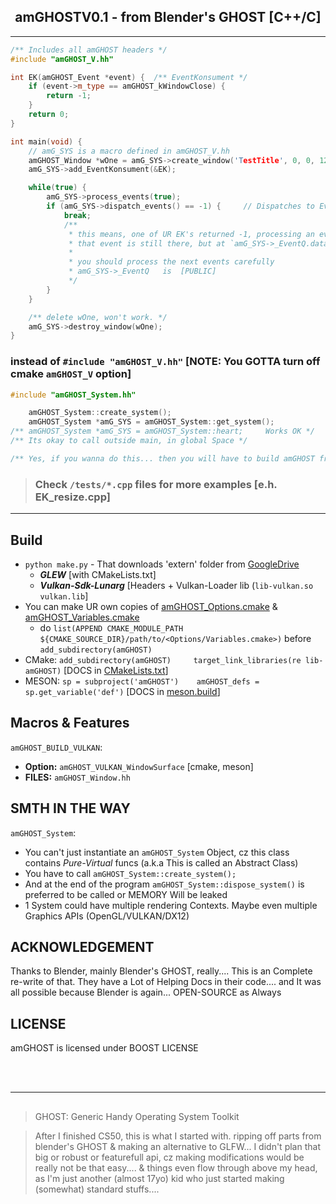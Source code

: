 <h2 align=center> amGHOSTV0.1 - from Blender's GHOST [C++/C]</h2>

---

```cpp
/** Includes all amGHOST headers */
#include "amGHOST_V.hh"

int EK(amGHOST_Event *event) {  /** EventKonsument */
    if (event->m_type == amGHOST_kWindowClose) {
        return -1;
    }
    return 0;
}

int main(void) {
    // amG_SYS is a macro defined in amGHOST_V.hh
    amGHOST_Window *wOne = amG_SYS->create_window('TestTitle', 0, 0, 1280, 720);
    amG_SYS->add_EventKonsument(&EK);

    while(true) {
        amG_SYS->process_events(true);
        if (amG_SYS->dispatch_events() == -1) {     // Dispatches to EventKonsuments (EK)
            break;
            /** 
             * this means, one of UR EK's returned -1, processing an event.... 
             * that event is still there, but at `amG_SYS->_EventQ.data[0]`   (index 0)
             * 
             * you should process the next events carefully
             * amG_SYS->_EventQ   is  [PUBLIC]
             */
        }
    }

    /** delete wOne, won't work. */
    amG_SYS->destroy_window(wOne);
}
```


### instead of `#include "amGHOST_V.hh"`    [NOTE: You GOTTA turn off cmake `amGHOST_V` option]
```cpp
#include "amGHOST_System.hh"

    amGHOST_System::create_system();
    amGHOST_System *amG_SYS = amGHOST_System::get_system();
/** amGHOST_System *amG_SYS = amGHOST_System::heart;     Works OK */
/** Its okay to call outside main, in global Space */

/** Yes, if you wanna do this... then you will have to build amGHOST from source */
```


> ### Check `/tests/*.cpp` files for more examples   [e.h. EK_resize.cpp]

---
##

## Build
- `python make.py`  - That downloads 'extern' folder from [GoogleDrive](https://drive.google.com/file/d/1pGGfm0yh6bExzQlu3Da4-NJP86m6r_3s/)
    - ***GLEW*** [with CMakeLists.txt]
    - ***Vulkan-Sdk-Lunarg*** [Headers + Vulkan-Loader lib (`lib-vulkan.so vulkan.lib`]
- You can make UR own copies of [amGHOST_Options.cmake](build_files/amGHOST_Options.cmake) & [amGHOST_Variables.cmake](build_files/amGHOST_Variables.cmake) </br> 
    - do `list(APPEND CMAKE_MODULE_PATH ${CMAKE_SOURCE_DIR}/path/to/<Options/Variables.cmake>)` before `add_subdirectory(amGHOST)`
- CMake: `add_subdirectory(amGHOST)     target_link_libraries(re lib-amGHOST)`  [DOCS in [CMakeLists.txt](CMakeLists.txt)]
- MESON: `sp = subproject('amGHOST')    amGHOST_defs = sp.get_variable('def')`  [DOCS in [meson.build](meson.build)]

## Macros & Features
`amGHOST_BUILD_VULKAN`:
- **Option:** `amGHOST_VULKAN_WindowSurface` [cmake, meson]
- **FILES:** `amGHOST_Window.hh`

## SMTH IN THE WAY
`amGHOST_System`:
* You can't just instantiate an `amGHOST_System` Object, cz this class contains *Pure-Virtual* funcs (a.k.a This is called an Abstract Class)
* You have to call `amGHOST_System::create_system();`
* And at the end of the program `amGHOST_System::dispose_system()` is preferred to be called or MEMORY Will be leaked
* 1 System could have multiple rendering Contexts. Maybe even multiple Graphics APIs (OpenGL/VULKAN/DX12)

## ACKNOWLEDGEMENT
Thanks to Blender, mainly Blender's GHOST, really.... This is an Complete re-write of that. 
They have a Lot of Helping Docs in their code.... and It was all possible because Blender is again... OPEN-SOURCE as Always

## LICENSE
amGHOST is licensed under BOOST LICENSE

</br></br>

---
##

> GHOST: Generic Handy Operating System Toolkit

> After I finished CS50, this is what I started with. ripping off parts from blender's GHOST & making an alternative to GLFW... I didn't plan that big or robust or featurefull api, cz making modifications would be really not be that easy.... & things even flow through above my head, as I'm just another (almost 17yo) kid who just started making (somewhat) standard stuffs....

<!-- If you use `switch-case` remember to do break. cz case is like 'Labels' and if you don't break the flow of code will continue >